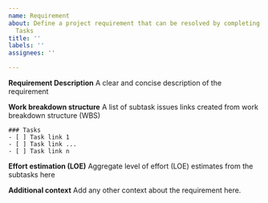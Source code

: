 ```yaml
---
name: Requirement
about: Define a project requirement that can be resolved by completing a series of
  Tasks
title: ''
labels: ''
assignees: ''

---
```


**Requirement Description**
A clear and concise description of the requirement

**Work breakdown structure**
A list of subtask issues links created from work breakdown structure (WBS)

```[tasklist]
### Tasks
- [ ] Task link 1
- [ ] Task link ...
- [ ] Task link n
```

**Effort estimation (LOE)**
Aggregate level of effort (LOE) estimates from the subtasks here

**Additional context**
Add any other context about the requirement here.
